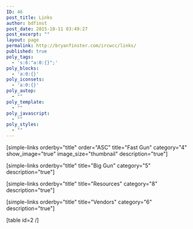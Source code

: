 ```yaml
---
ID: 46
post_title: Links
author: bdfinst
post_date: 2015-10-11 03:49:27
post_excerpt: ""
layout: page
permalink: http://bryanfinster.com/ircwcc/links/
published: true
poly_tags:
  - 's:6:"a:0:{}";'
poly_blocks:
  - 'a:0:{}'
poly_iconsets:
  - 'a:0:{}'
poly_autop:
  - ""
poly_template:
  - ""
poly_javascript:
  - ""
poly_styles:
  - ""
---
```

[simple-links orderby="title" order="ASC" title="Fast Gun" category="4" show_image="true" image_size="thumbnail" description="true"]

[simple-links orderby="title" title="Big Gun" category="5" description="true"]

[simple-links orderby="title" title="Resources" category="8" description="true"]

[simple-links orderby="title" title="Vendors" category="6" description="true"]

[table id=2 /]